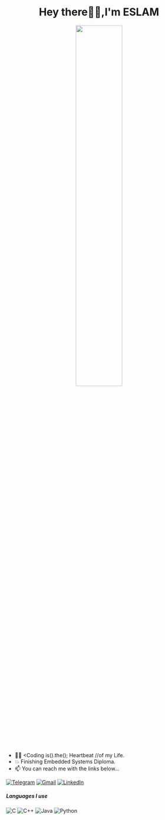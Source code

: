 <h1 align= "center"><b>Hey there🙋‍♂️,I'm ESLAM </b></h1>
<p align="center"><img width=50% src="https://laurencteffeau.files.wordpress.com/2020/07/firecomputergliphy.gif?w=480"></p>


- 👨‍💻 <Coding is().the(); Heartbeat //of my Life.
- 💥 Finishing Embedded Systems Diploma.
- :mailbox: You can reach me with the links below...

[![Telegram](https://img.shields.io/badge/-TELEGRAM-2CA5E0?style=for-the-badge&logo=telegram&logoColor=white)](https://t.me/eslamhosny97)
[![Gmail](https://img.shields.io/badge/-GMAIL-D14836?style=for-the-badge&logo=gmail&logoColor=white)](mailto:eslamhosny600@gmail.com)
[![LinkedIn](https://img.shields.io/badge/-LINKEDIN-0077B5?style=for-the-badge&logo=linkedin&logoColor=white)](https://www.linkedin.com/in/eslam-hosny-038615200)

##### Languages I use

![C](https://img.shields.io/badge/-C-000000?style=flat&logo=c)
![C++](https://img.shields.io/badge/-C++-000000?style=flat&logo=c%2B%2B)
![Java](https://img.shields.io/badge/-Java-000000?style=flat&logo=java)
![Python](https://img.shields.io/badge/-Python-000000?style=flat&logo=python)
